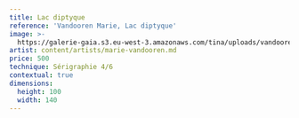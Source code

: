 ```yaml
---
title: Lac diptyque
reference: 'Vandooren Marie, Lac diptyque'
image: >-
  https://galerie-gaia.s3.eu-west-3.amazonaws.com/tina/uploads/vandooren-marie/galerie-gaia-vandooren-marie-lacdiptyque-100x70-2023.jpg
artist: content/artists/marie-vandooren.md
price: 500
technique: Sérigraphie 4/6
contextual: true
dimensions:
  height: 100
  width: 140
---
```


